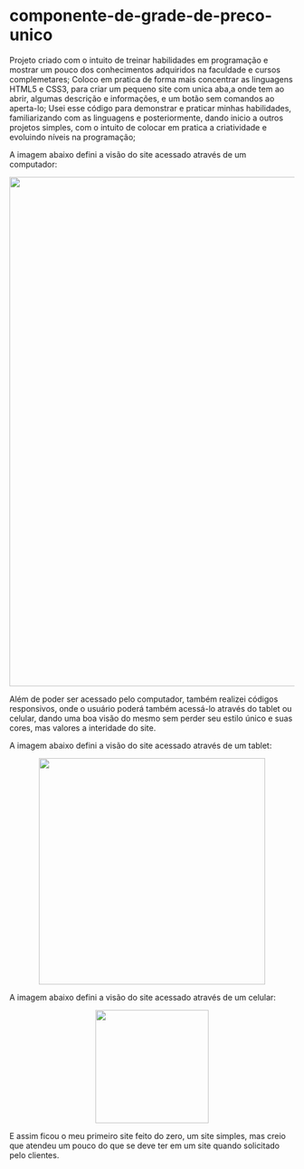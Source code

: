 # componente-de-grade-de-preco-unico

Projeto criado com o intuito de treinar habilidades em programação e mostrar um pouco dos conhecimentos adquiridos na faculdade e cursos complemetares;
Coloco em pratica de forma mais concentrar as linguagens HTML5 e CSS3, para criar um pequeno site com unica aba,a onde tem ao abrir, algumas descrição e informações, e um botão sem comandos ao aperta-lo;
Usei esse código para demonstrar e praticar minhas habilidades, familiarizando com as linguagens e posteriormente, dando inicio a outros projetos simples, com o intuito de colocar em pratica a criatividade e evoluindo níveis na programação;

A imagem abaixo defini a visão do site acessado através de um computador:

<div align="center">
<img src="https://user-images.githubusercontent.com/82729028/231915718-3c5adab0-db63-4f7a-a3c0-6da6b4dcd89b.png" width="900px" />
</div>

Além de poder ser acessado pelo computador, também realizei códigos responsivos, onde o usuário poderá também acessá-lo através do tablet ou celular, dando uma boa visão do mesmo sem perder seu estilo único e suas cores, mas valores a interidade do site.

A imagem abaixo defini a visão do site acessado através de um tablet:

<div align="center">
<img src="https://user-images.githubusercontent.com/82729028/231915889-9c4ba653-cafc-41a8-bd66-296f52c4d49f.png" width="400px" />
</div>

A imagem abaixo defini a visão do site acessado através de um celular:

<div align="center">
<img src="https://user-images.githubusercontent.com/82729028/231915935-41388ec8-acca-4c77-8282-1b920d1bec97.png" width="200px" />
</div>



E assim ficou o meu primeiro site feito do zero, um site simples, mas creio que atendeu um pouco do que se deve ter em um site quando solicitado pelo clientes.